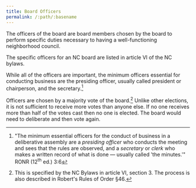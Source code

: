 ```yaml
---
title: Board Officers
permalink: /:path/:basename
---
```


The officers
of the board are board members
chosen by the board
to perform
specific duties
necessary to having
a well-functioning
neighborhood council.

The specific officers
for an NC board
are listed in article VI
of the NC bylaws.

While all
of the officers
are important,
the minimum officers essential
for conducting business are
the presiding officer,
usually called president or chairperson,
and the secretary.[^ronressential]


Officers are chosen
by a majority vote
of the board.[^choosing]
Unlike other elections,
it is not sufficient
to receive more votes
than anyone else.
If no one receives
more than half
of the votes cast
then no one is elected.
The board would need
to deliberate
and then vote again.

[^ronressential]:
    "The minimum essential officers
    for the conduct
    of business
    in a deliberative assembly
    are a *presiding officer*
    who conducts the meeting
    and sees that
    the rules are observed,
    and a *secretary* or *clerk*
    who makes a written record
    of what is done
    &mdash; usually called 'the minutes.'"
    RONR (12<sup>th</sup>&nbsp;ed.) 3:6

[^choosing]:
    This is specified
    by the NC Bylaws
    in article VI, section 3.
    The process is also described
    in Robert's Rules of Order §46.
